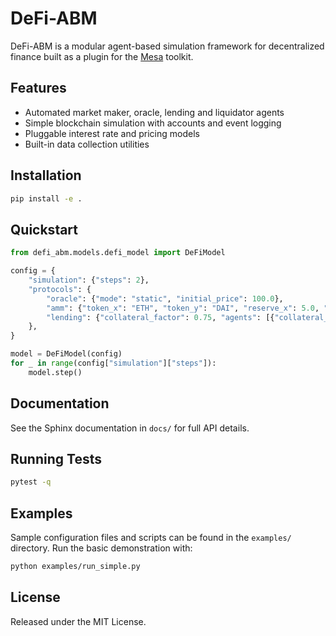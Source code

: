 # DeFi-ABM

DeFi-ABM is a modular agent-based simulation framework for decentralized finance built as a plugin for the [Mesa](https://mesa.readthedocs.io/) toolkit.

## Features

- Automated market maker, oracle, lending and liquidator agents
- Simple blockchain simulation with accounts and event logging
- Pluggable interest rate and pricing models
- Built-in data collection utilities

## Installation

```bash
pip install -e .
```

## Quickstart

```python
from defi_abm.models.defi_model import DeFiModel

config = {
    "simulation": {"steps": 2},
    "protocols": {
        "oracle": {"mode": "static", "initial_price": 100.0},
        "amm": {"token_x": "ETH", "token_y": "DAI", "reserve_x": 5.0, "reserve_y": 1000.0},
        "lending": {"collateral_factor": 0.75, "agents": [{"collateral_token": "ETH", "borrow_token": "DAI", "collateral_amount": 1.0, "desired_ltv": 0.5}]},
    },
}

model = DeFiModel(config)
for _ in range(config["simulation"]["steps"]):
    model.step()
```

## Documentation

See the Sphinx documentation in `docs/` for full API details.

## Running Tests

```bash
pytest -q
```

## Examples

Sample configuration files and scripts can be found in the `examples/` directory.
Run the basic demonstration with:

```bash
python examples/run_simple.py
```

## License

Released under the MIT License.
